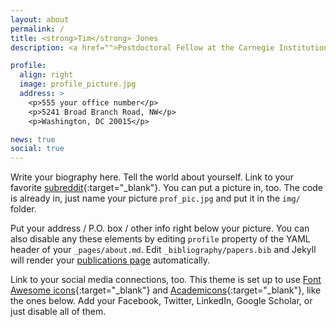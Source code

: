 ```yaml
---
layout: about
permalink: /
title: <strong>Tim</strong> Jones
description: <a href="">Postdoctoral Fellow at the Carnegie Institution for Science</a>. email: tjones@carnegiescience.edu

profile:
  align: right
  image: profile_picture.jpg
  address: >
    <p>555 your office number</p>
    <p>5241 Broad Branch Road, NW</p>
    <p>Washington, DC 20015</p>

news: true
social: true
---
```


Write your biography here. Tell the world about yourself. Link to your favorite [subreddit](http://reddit.com){:target="\_blank"}. You can put a picture in, too. The code is already in, just name your picture `prof_pic.jpg` and put it in the `img/` folder.

Put your address / P.O. box / other info right below your picture. You can also disable any these elements by editing `profile` property of the YAML header of your `_pages/about.md`. Edit `_bibliography/papers.bib` and Jekyll will render your [publications page](/al-folio/publications/) automatically.

Link to your social media connections, too. This theme is set up to use [Font Awesome icons](http://fortawesome.github.io/Font-Awesome/){:target="\_blank"} and [Academicons](https://jpswalsh.github.io/academicons/){:target="\_blank"}, like the ones below. Add your Facebook, Twitter, LinkedIn, Google Scholar, or just disable all of them.
